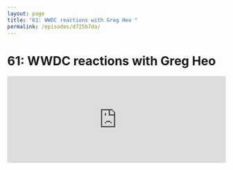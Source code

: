 ```yaml
---
layout: page
title: "61: WWDC reactions with Greg Heo "
permalink: /episodes/d725b7da/
---
```


# 61: WWDC reactions with Greg Heo 

<iframe frameBorder="0" height="200px" scrolling="no" seamless src="https://player.simplecast.com/4420cdd7-d9ec-4285-b5fe-6811040df5c8" width="100%" data-cy="latest-episode" />

This episode is a little different, where we discuss general announcements from WWDC 2018 not just limited to the Swift language. With special guest Greg Heo.

- Keynote: https://www.apple.com/apple-events/june-2018/
- Platforms State of the Union: https://developer.apple.com/videos/play/wwdc2018/102/
- https://www.apple.com/newsroom/2018/06/apple-previews-ios-12/
- https://www.apple.com/newsroom/2018/06/apple-introduces-macos-mojave/
- https://www.apple.com/newsroom/2018/06/watchos-5-adds-powerful-activity-and-communications-features-to-apple-watch/
- Patrick Balestra's ARKit 1.0 measurement app: https://www.youtube.com/watch?v=z7DYC_zbZCM
- https://twitter.com/gregheo
- https://swiftunboxed.com
